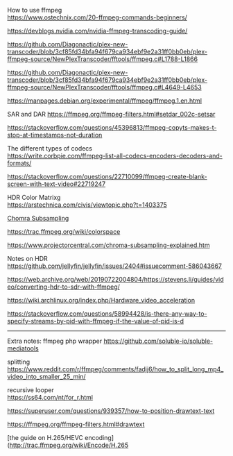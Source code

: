 How to use ffmpeg<br>
https://www.ostechnix.com/20-ffmpeg-commands-beginners/

https://devblogs.nvidia.com/nvidia-ffmpeg-transcoding-guide/


https://github.com/Diagonactic/plex-new-transcoder/blob/3cf85fd34bfa94f679ca934ebf9e2a31ff0bb0eb/plex-ffmpeg-source/NewPlexTranscoder/fftools/ffmpeg.c#L1788-L1866

https://github.com/Diagonactic/plex-new-transcoder/blob/3cf85fd34bfa94f679ca934ebf9e2a31ff0bb0eb/plex-ffmpeg-source/NewPlexTranscoder/fftools/ffmpeg.c#L4649-L4653

https://manpages.debian.org/experimental/ffmpeg/ffmpeg.1.en.html

SAR and DAR
https://ffmpeg.org/ffmpeg-filters.html#setdar_002c-setsar

https://stackoverflow.com/questions/45396813/ffmpeg-copyts-makes-t-stop-at-timestamps-not-duration

The different types of codecs<br>
https://write.corbpie.com/ffmpeg-list-all-codecs-encoders-decoders-and-formats/

https://stackoverflow.com/questions/22710099/ffmpeg-create-blank-screen-with-text-video#22719247

HDR Color Matrixg<br>
https://arstechnica.com/civis/viewtopic.php?t=1403375

[Chomra Subsampling](https://trac.ffmpeg.org/wiki/Chroma%20Subsampling) 

https://trac.ffmpeg.org/wiki/colorspace

https://www.projectorcentral.com/chroma-subsampling-explained.htm

Notes on HDR<br>
https://github.com/jellyfin/jellyfin/issues/2404#issuecomment-586043667

https://web.archive.org/web/20190722004804/https://stevens.li/guides/video/converting-hdr-to-sdr-with-ffmpeg/

https://wiki.archlinux.org/index.php/Hardware_video_acceleration

https://stackoverflow.com/questions/58994428/is-there-any-way-to-specify-streams-by-pid-with-ffmpeg-if-the-value-of-pid-is-d

---
Extra notes:
ffmpeg php wrapper
https://github.com/soluble-io/soluble-mediatools

splitting<br>
https://www.reddit.com/r/ffmpeg/comments/fadjj6/how_to_split_long_mp4_video_into_smaller_25_min/

recursive looper<br>
https://ss64.com/nt/for_r.html

https://superuser.com/questions/939357/how-to-position-drawtext-text

https://ffmpeg.org/ffmpeg-filters.html#drawtext

[the guide on H.265/HEVC encoding](http://trac.ffmpeg.org/wiki/Encode/H.265
